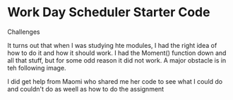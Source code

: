 # Work Day Scheduler Starter Code


Challenges

It turns out that when I was studying hte modules, I had the right idea of how to do it and how it should work. I had the Moment() function down and all that stuff, but for some odd reason it did not work. A major obstacle is in teh following image. 

I did get help from Maomi who shared me her code to see what I could do and couldn't do as weell as how to do the assignment
